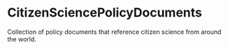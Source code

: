 # CitizenSciencePolicyDocuments
Collection of policy documents that reference citizen science from around the world.
